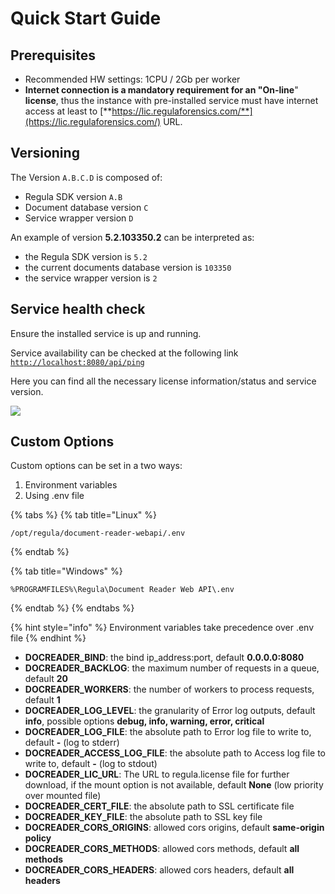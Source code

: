 # Quick Start Guide

## Prerequisites

* Recommended HW settings: 1CPU / 2Gb per worker
* **Internet connection is a mandatory requirement for an "On-line**" **license**, thus the instance with pre-installed service must have internet access at least to [**https://lic.regulaforensics.com/**](https://lic.regulaforensics.com/) URL.

## Versioning

The Version `A.B.C.D` is composed of:

* Regula SDK version `A.B`
* Document database version `C`
* Service wrapper version `D`

An example of version **5.2.103350.2** can be interpreted as:

* the Regula SDK version is `5.2`
* the current documents database version is `103350`
* the service wrapper version is `2`

## Service health check

Ensure the installed service is up and running.

Service availability can be checked at the following link [`http://localhost:8080/api/ping`](http://localhost:8080/api/ping)

Here you can find all the necessary license information/status and service version.

![](https://img.regulaforensics.com/Web/response.png)

## Custom Options

Custom options can be set in a two ways:

1. Environment variables
2. Using .env file

{% tabs %}
{% tab title="Linux" %}
```text
/opt/regula/document-reader-webapi/.env
```
{% endtab %}

{% tab title="Windows" %}
```text
%PROGRAMFILES%\Regula\Document Reader Web API\.env
```
{% endtab %}
{% endtabs %}

{% hint style="info" %}
Environment variables take precedence over .env file
{% endhint %}



* **DOCREADER\_BIND**: the bind ip\_address:port, default **0.0.0.0:8080**
* **DOCREADER\_BACKLOG**: the maximum number of requests in a queue, default **20**
* **DOCREADER\_WORKERS**: the number of workers to process requests, default **1**
* **DOCREADER\_LOG\_LEVEL**: the granularity of Error log outputs, default **info**, possible options **debug, info, warning, error, critical**
* **DOCREADER\_LOG\_FILE**: the absolute path to Error log file to write to, default **-** \(log to stderr\)
* **DOCREADER\_ACCESS\_LOG\_FILE**: the absolute path to Access log file to write to, default **-** \(log to stdout\)
* **DOCREADER\_LIC\_URL**: The URL to regula.license file for further download, if the mount option is not available, default **None** \(low priority over mounted file\)
* **DOCREADER\_CERT\_FILE**: the absolute path to SSL certificate file
* **DOCREADER\_KEY\_FILE**: the absolute path to SSL key file
* **DOCREADER\_CORS\_ORIGINS**: allowed cors origins, default **same-origin policy**
* **DOCREADER\_CORS\_METHODS**: allowed cors methods, default **all methods**
* **DOCREADER\_CORS\_HEADERS**: allowed cors headers, default **all headers**

